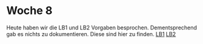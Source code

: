 # Woche 8

Heute haben wir die LB1 und LB2 Vorgaben besprochen. Dementsprechend gab es nichts zu dokumentieren.
Diese sind hier zu finden. [LB1](LB1/Abgabe1) [LB2](LB2/Abgabe1)

